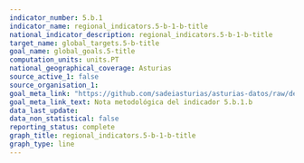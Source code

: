 ```yaml
---
indicator_number: 5.b.1
indicator_name: regional_indicators.5-b-1-b-title
national_indicator_description: regional_indicators.5-b-1-b-title
target_name: global_targets.5-b-title
goal_name: global_goals.5-title
computation_units: units.PT
national_geographical_coverage: Asturias
source_active_1: false
source_organisation_1:  
goal_meta_link: "https://github.com/sadeiasturias/asturias-datos/raw/develop/methodology/5.b.1.b.pdf"
goal_meta_link_text: Nota metodológica del indicador 5.b.1.b
data_last_update:  
data_non_statistical: false
reporting_status: complete
graph_title: regional_indicators.5-b-1-b-title
graph_type: line
---
```

